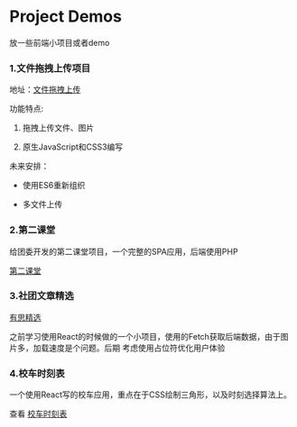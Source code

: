 # Project Demos
放一些前端小项目或者demo

### 1.文件拖拽上传项目

地址：[文件拖拽上传](http://loveoak.leanapp.cn/collection/manage)

功能特点:

1. 拖拽上传文件、图片

2. 原生JavaScript和CSS3编写

未来安排：

- 使用ES6重新组织

- 多文件上传


### 2.第二课堂

给团委开发的第二课堂项目，一个完整的SPA应用，后端使用PHP

[第二课堂](http://1.youthedu.applinzi.com/build/)


### 3.社团文章精选

[有思精选](http://youthlove.leanapp.cn/collection/)

之前学习使用React的时候做的一个小项目，使用的Fetch获取后端数据，由于图片多，加载速度是个问题。后期
考虑使用占位符优化用户体验      


### 4.校车时刻表

一个使用React写的校车应用，重点在于CSS绘制三角形，以及时刻选择算法上。

查看 [校车时刻表](https://betamee.github.io/projects/Bustime/)


